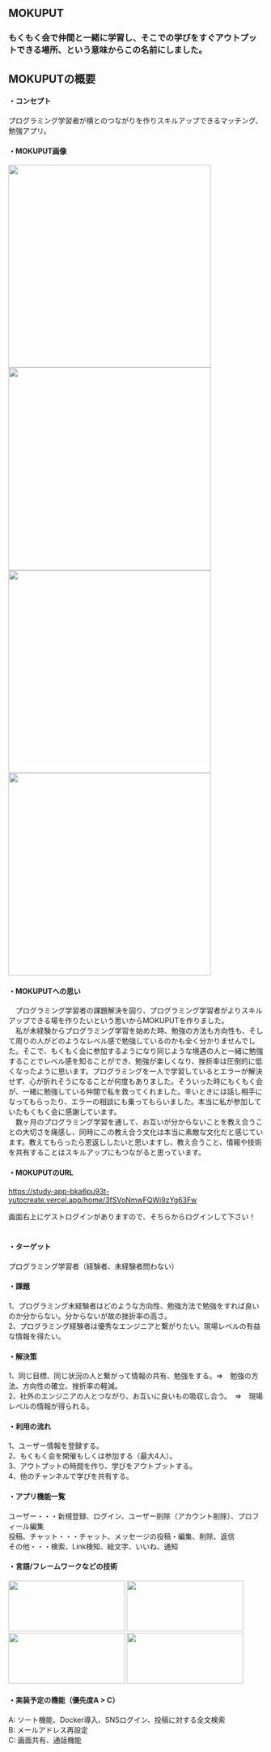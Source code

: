 ##  MOKUPUT  
### もくもく会で仲間と一緒に学習し、そこでの学びをすぐアウトプットできる場所、という意味からこの名前にしました。

## MOKUPUTの概要
#### ・コンセプト  
プログラミング学習者が横とのつながりを作りスキルアップできるマッチング、勉強アプリ。  

#### ・MOKUPUT画像
<img src=https://user-images.githubusercontent.com/88995036/144709944-87fe03e1-a873-4fce-b24a-91395940df1f.png width="400px" height="400px" ><img src=https://user-images.githubusercontent.com/88995036/144709956-dfe8431d-bde3-4d17-854f-90b5a38e55fc.png width="400px" height="400px" ><img src=https://user-images.githubusercontent.com/88995036/144709968-8d1cda63-5992-4082-a487-de23c571717b.png width="400px" height="400px" ><img src=https://user-images.githubusercontent.com/88995036/144709970-fc4b6665-c0cb-4933-ace6-cfae6f43d296.png width="400px" height="400px" >

#### ・MOKUPUTへの思い  
　プログラミング学習者の課題解決を図り、プログラミング学習者がよりスキルアップできる場を作りたいという思いからMOKUPUTを作りました。  
　私が未経験からプログラミング学習を始めた時、勉強の方法も方向性も、そして周りの人がどのようなレベル感で勉強しているのかも全く分かりませんでした。そこで、もくもく会に参加するようになり同じような境遇の人と一緒に勉強することでレベル感を知ることができ、勉強が楽しくなり、挫折率は圧倒的に低くなったように思います。プログラミングを一人で学習しているとエラーが解決せず、心が折れそうになることが何度もありました。そういった時にもくもく会が、一緒に勉強している仲間で私を救ってくれました。辛いときには話し相手になってもらったり、エラーの相談にも乗ってもらいました。本当に私が参加していたもくもく会に感謝しています。  
　数ヶ月のプログラミング学習を通して、お互いが分からないことを教え合うことの大切さを痛感し、同時にこの教え合う文化は本当に素敵な文化だと感じています。教えてもらったら恩返ししたいと思いますし、教え合うこと、情報や技術を共有することはスキルアップにもつながると思っています。  
 
 #### ・MOKUPUTのURL
  https://study-app-bka6pu93t-yutocreate.vercel.app/home/3fSVoNmwFQWi9zYg63Fw  
 
  画面右上にゲストログインがありますので、そちらからログインして下さい！
　



#### ・ターゲット  
プログラミング学習者（経験者、未経験者問わない）

#### ・課題
1、プログラミング未経験者はどのような方向性、勉強方法で勉強をすれば良いのか分からない。分からないが故の挫折率の高さ。  
2、プログラミング経験者は優秀なエンジニアと繋がりたい。現場レベルの有益な情報を得たい。  
  
#### ・解決策
1、同じ目標、同じ状況の人と繋がって情報の共有、勉強をする。⇒　勉強の方法、方向性の確立、挫折率の軽減。  
2、社外のエンジニアの人とつながり、お互いに良いもの吸収し合う。　⇒　現場レベルの情報が得られる。  
 
#### ・利用の流れ
1、ユーザー情報を登録する。  
2、もくもく会を開催もしくは参加する（最大4人）。  
3、アウトプットの時間を作り、学びをアウトプットする。  
4、他のチャンネルで学びを共有する。

#### ・アプリ機能一覧
ユーザー・・・新規登録、ログイン、ユーザー削除（アカウント削除）、プロフィール編集  
投稿、チャット・・・チャット、メッセージの投稿・編集、削除、返信  
その他・・・検索、Link検知、絵文字、いいね、通知
　
#### ・言語/フレームワークなどの技術
 <a href="https://nextjs.org/"><img src="https://user-images.githubusercontent.com/88995036/143837865-d2becaa3-7fcb-46e9-8dca-f04576d2664b.png" height="100px;" width="230px;" /></a>
 <a href="https://firebase.google.com/"><img src="https://user-images.githubusercontent.com/88995036/143838807-8a899eb9-551a-4b30-beeb-b10671964628.png" height="100px;" width="230px;"/></a>
 <a href="https://www.algolia.com/doc/"><img src="https://user-images.githubusercontent.com/88995036/143838959-b53ab07e-3f51-4983-bd7f-5978da369743.png" height="100px;" width="230px;"/></a>
 <a href="https://www.typescriptlang.org/docs/"><img src="https://user-images.githubusercontent.com/88995036/143839860-b5d8a21a-2b66-46d1-9fad-11ed0648a271.png" height="100px;" width="230px;"/></a>
 

 
 
#### ・実装予定の機能（優先度A > C）  
 A: ソート機能、Docker導入、SNSログイン、投稿に対する全文検索  
 B: メールアドレス再設定  
 C: 画面共有、通話機能  
